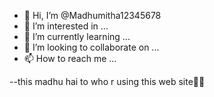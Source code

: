 - 👋 Hi, I’m @Madhumitha12345678
- 👀 I’m interested in ...
- 🌱 I’m currently learning ...
- 💞️ I’m looking to collaborate on ...
- 📫 How to reach me ...

--this madhu hai to who r using this web site👋👋
<!---
Madhumitha12345678/Madhumitha12345678 is a ✨ special ✨ repository because its `README.md` (this file) appears on your GitHub profile.
You can click the Preview link to take a look at your changes.
--->
